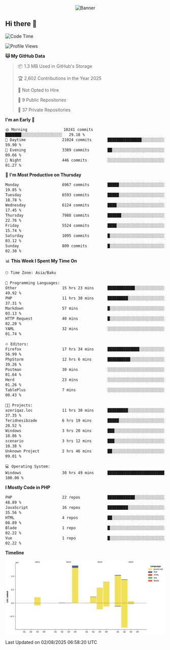 <!--WALLPAPER-->
<p align='center'>
  <img src='assets/wallpapers/2.gif' alt='Banner'>
</p>
<!--/WALLPAPER-->

## Hi there 👋

<!--START_SECTION:waka-->
![Code Time](http://img.shields.io/badge/Code%20Time-31%20hrs%2026%20mins-blue)

![Profile Views](http://img.shields.io/badge/Profile%20Views-0-blue)

**🐱 My GitHub Data** 

> 📦 1.3 MB Used in GitHub's Storage 
 > 
> 🏆 2,602 Contributions in the Year 2025
 > 
> 🚫 Not Opted to Hire
 > 
> 📜 9 Public Repositories 
 > 
> 🔑 37 Private Repositories 
 > 
**I'm an Early 🐤** 

```text
🌞 Morning                10241 commits       ███████░░░░░░░░░░░░░░░░░░   29.18 % 
🌆 Daytime                21024 commits       ███████████████░░░░░░░░░░   59.90 % 
🌃 Evening                3389 commits        ██░░░░░░░░░░░░░░░░░░░░░░░   09.66 % 
🌙 Night                  446 commits         ░░░░░░░░░░░░░░░░░░░░░░░░░   01.27 % 
```
📅 **I'm Most Productive on Thursday** 

```text
Monday                   6967 commits        █████░░░░░░░░░░░░░░░░░░░░   19.85 % 
Tuesday                  6593 commits        █████░░░░░░░░░░░░░░░░░░░░   18.78 % 
Wednesday                6124 commits        ████░░░░░░░░░░░░░░░░░░░░░   17.45 % 
Thursday                 7988 commits        ██████░░░░░░░░░░░░░░░░░░░   22.76 % 
Friday                   5524 commits        ████░░░░░░░░░░░░░░░░░░░░░   15.74 % 
Saturday                 1095 commits        █░░░░░░░░░░░░░░░░░░░░░░░░   03.12 % 
Sunday                   809 commits         █░░░░░░░░░░░░░░░░░░░░░░░░   02.30 % 
```


📊 **This Week I Spent My Time On** 

```text
🕑︎ Time Zone: Asia/Baku

💬 Programming Languages: 
Other                    15 hrs 23 mins      ████████████░░░░░░░░░░░░░   49.92 % 
PHP                      11 hrs 30 mins      █████████░░░░░░░░░░░░░░░░   37.31 % 
Markdown                 57 mins             █░░░░░░░░░░░░░░░░░░░░░░░░   03.13 % 
HTTP Request             40 mins             █░░░░░░░░░░░░░░░░░░░░░░░░   02.20 % 
YAML                     32 mins             ░░░░░░░░░░░░░░░░░░░░░░░░░   01.74 % 

🔥 Editors: 
Firefox                  17 hrs 34 mins      ██████████████░░░░░░░░░░░   56.99 % 
PhpStorm                 12 hrs 6 mins       ██████████░░░░░░░░░░░░░░░   39.26 % 
Postman                  30 mins             ░░░░░░░░░░░░░░░░░░░░░░░░░   01.64 % 
Herd                     23 mins             ░░░░░░░░░░░░░░░░░░░░░░░░░   01.26 % 
TablePlus                7 mins              ░░░░░░░░░░░░░░░░░░░░░░░░░   00.43 % 

🐱‍💻 Projects: 
azeriqaz.loc             11 hrs 30 mins      █████████░░░░░░░░░░░░░░░░   37.35 % 
feridnesibzade           6 hrs 19 mins       █████░░░░░░░░░░░░░░░░░░░░   20.52 % 
Windows                  3 hrs 20 mins       ███░░░░░░░░░░░░░░░░░░░░░░   10.86 % 
scenario                 3 hrs 12 mins       ███░░░░░░░░░░░░░░░░░░░░░░   10.38 % 
Unknown Project          2 hrs 46 mins       ██░░░░░░░░░░░░░░░░░░░░░░░   09.01 % 

💻 Operating System: 
Windows                  30 hrs 49 mins      █████████████████████████   100.00 % 
```

**I Mostly Code in PHP** 

```text
PHP                      22 repos            ████████████░░░░░░░░░░░░░   48.89 % 
JavaScript               16 repos            █████████░░░░░░░░░░░░░░░░   35.56 % 
HTML                     4 repos             ██░░░░░░░░░░░░░░░░░░░░░░░   08.89 % 
Blade                    1 repo              █░░░░░░░░░░░░░░░░░░░░░░░░   02.22 % 
Vue                      1 repo              █░░░░░░░░░░░░░░░░░░░░░░░░   02.22 % 
```



**Timeline**

![Lines of Code chart](https://raw.githubusercontent.com/feridnesibzade/feridnesibzade/main/assets/bar_graph.png)


 Last Updated on 02/08/2025 06:58:20 UTC
<!--END_SECTION:waka-->

